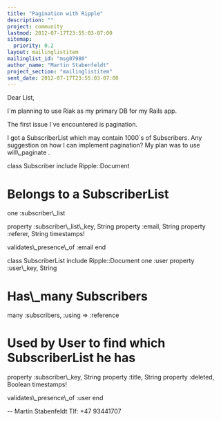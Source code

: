 ```yaml
---
title: "Pagination with Ripple"
description: ""
project: community
lastmod: 2012-07-17T23:55:03-07:00
sitemap:
  priority: 0.2
layout: mailinglistitem
mailinglist_id: "msg07980"
author_name: "Martin Stabenfeldt"
project_section: "mailinglistitem"
sent_date: 2012-07-17T23:55:03-07:00
---
```



Dear List,

I´m planning to use Riak as my primary DB for my Rails app.

The first issue I´ve encountered is pagination.

I got a SubscriberList which may contain 1000´s of Subscribers. Any
suggestion on how I can implement pagination? My plan was to use
will\\_paginate .


class Subscriber
 include Ripple::Document


 # Belongs to a SubscriberList

 one :subscriber\\_list

 property :subscriber\\_list\\_key, String
 property :email, String
 property :referer, String
 timestamps!

 validates\\_presence\\_of :email
end


class SubscriberList
 include Ripple::Document
 one :user
 property :user\\_key, String


 # Has\\_many Subscribers

 many :subscribers, :using =&gt; :reference
 # Used by User to find which SubscriberList he has
 property :subscriber\\_key, String
 property :title, String
 property :deleted, Boolean
 timestamps!

 validates\\_presence\\_of :user
end


-- 
Martin Stabenfeldt
Tlf: +47 93441707
